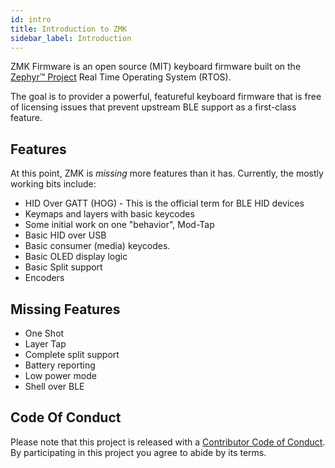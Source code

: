 ```yaml
---
id: intro
title: Introduction to ZMK
sidebar_label: Introduction
---
```


ZMK Firmware is an open source (MIT) keyboard
firmware built on the [Zephyr™ Project](https://zephyrproject.com/) Real Time Operating System (RTOS).

The goal is to provider a powerful, featureful keyboard firmware that is free
of licensing issues that prevent upstream BLE support as a first-class
feature.

## Features

At this point, ZMK is _missing_ more features than it has. Currently, the mostly working bits
include:

- HID Over GATT (HOG) - This is the official term for BLE HID devices
- Keymaps and layers with basic keycodes
- Some initial work on one "behavior", Mod-Tap
- Basic HID over USB
- Basic consumer (media) keycodes.
- Basic OLED display logic
- Basic Split support
- Encoders

## Missing Features

- One Shot
- Layer Tap
- Complete split support
- Battery reporting
- Low power mode
- Shell over BLE

## Code Of Conduct

Please note that this project is released with a
[Contributor Code of Conduct](https://www.contributor-covenant.org/version/2/0/code_of_conduct/).
By participating in this project you agree to abide by its terms.

